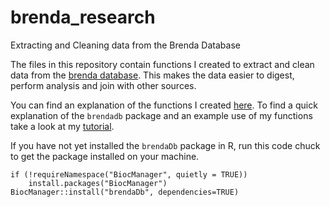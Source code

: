 # brenda_research
Extracting and Cleaning data from the Brenda Database

The files in this repository contain functions I created to extract and clean data from the [brenda database](https://www.brenda-enzymes.org). This makes the data easier to digest, perform analysis and join with other sources.

You can find an explanation of the functions I created [here](https://github.com/sktorre/brenda_research/blob/main/brenda_extract.md). To find a quick explanation of the `brendadb` package and an example use of my functions take a look at my [tutorial](https://github.com/sktorre/brenda_research/blob/main/brenda_extract_example.md).


If you have not yet installed the `brendaDb` package in R, run this code chuck to get the package installed on your machine.

```{r, eval = FALSE}
if (!requireNamespace("BiocManager", quietly = TRUE))
    install.packages("BiocManager")
BiocManager::install("brendaDb", dependencies=TRUE)
```

